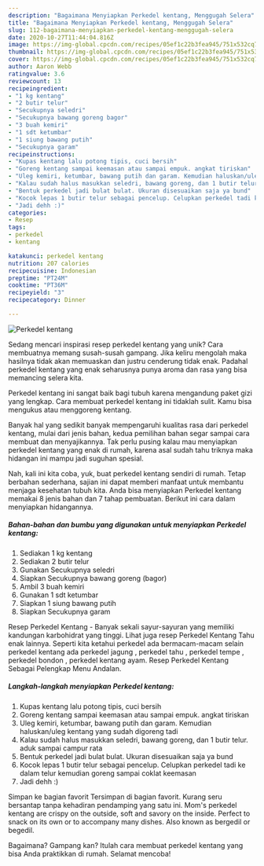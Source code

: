 ```yaml
---
description: "Bagaimana Menyiapkan Perkedel kentang, Menggugah Selera"
title: "Bagaimana Menyiapkan Perkedel kentang, Menggugah Selera"
slug: 112-bagaimana-menyiapkan-perkedel-kentang-menggugah-selera
date: 2020-10-27T11:44:04.816Z
image: https://img-global.cpcdn.com/recipes/05ef1c22b3fea945/751x532cq70/perkedel-kentang-foto-resep-utama.jpg
thumbnail: https://img-global.cpcdn.com/recipes/05ef1c22b3fea945/751x532cq70/perkedel-kentang-foto-resep-utama.jpg
cover: https://img-global.cpcdn.com/recipes/05ef1c22b3fea945/751x532cq70/perkedel-kentang-foto-resep-utama.jpg
author: Aaron Webb
ratingvalue: 3.6
reviewcount: 13
recipeingredient:
- "1 kg kentang"
- "2 butir telur"
- "Secukupnya seledri"
- "Secukupnya bawang goreng bagor"
- "3 buah kemiri"
- "1 sdt ketumbar"
- "1 siung bawang putih"
- "Secukupnya garam"
recipeinstructions:
- "Kupas kentang lalu potong tipis, cuci bersih"
- "Goreng kentang sampai keemasan atau sampai empuk. angkat tiriskan"
- "Uleg kemiri, ketumbar, bawang putih dan garam. Kemudian haluskan/uleg kentang yang sudah digoreng tadi"
- "Kalau sudah halus masukkan seledri, bawang goreng, dan 1 butir telur. aduk sampai campur rata"
- "Bentuk perkedel jadi bulat bulat. Ukuran disesuaikan saja ya bund"
- "Kocok lepas 1 butir telur sebagai pencelup. Celupkan perkedel tadi ke dalam telur kemudian goreng sampai coklat keemasan"
- "Jadi dehh :)"
categories:
- Resep
tags:
- perkedel
- kentang

katakunci: perkedel kentang 
nutrition: 207 calories
recipecuisine: Indonesian
preptime: "PT24M"
cooktime: "PT36M"
recipeyield: "3"
recipecategory: Dinner

---
```



![Perkedel kentang](https://img-global.cpcdn.com/recipes/05ef1c22b3fea945/751x532cq70/perkedel-kentang-foto-resep-utama.jpg)

Sedang mencari inspirasi resep perkedel kentang yang unik? Cara membuatnya memang susah-susah gampang. Jika keliru mengolah maka hasilnya tidak akan memuaskan dan justru cenderung tidak enak. Padahal perkedel kentang yang enak seharusnya punya aroma dan rasa yang bisa memancing selera kita.

Perkedel kentang ini sangat baik bagi tubuh karena mengandung paket gizi yang lengkap. Cara membuat perkedel kentang ini tidaklah sulit. Kamu bisa mengukus atau menggoreng kentang.

Banyak hal yang sedikit banyak mempengaruhi kualitas rasa dari perkedel kentang, mulai dari jenis bahan, kedua pemilihan bahan segar sampai cara membuat dan menyajikannya. Tak perlu pusing kalau mau menyiapkan perkedel kentang yang enak di rumah, karena asal sudah tahu triknya maka hidangan ini mampu jadi suguhan spesial.


Nah, kali ini kita coba, yuk, buat perkedel kentang sendiri di rumah. Tetap berbahan sederhana, sajian ini dapat memberi manfaat untuk membantu menjaga kesehatan tubuh kita. Anda bisa menyiapkan Perkedel kentang memakai 8 jenis bahan dan 7 tahap pembuatan. Berikut ini cara dalam menyiapkan hidangannya.

<!--inarticleads1-->

##### Bahan-bahan dan bumbu yang digunakan untuk menyiapkan Perkedel kentang:

1. Sediakan 1 kg kentang
1. Sediakan 2 butir telur
1. Gunakan Secukupnya seledri
1. Siapkan Secukupnya bawang goreng (bagor)
1. Ambil 3 buah kemiri
1. Gunakan 1 sdt ketumbar
1. Siapkan 1 siung bawang putih
1. Siapkan Secukupnya garam


Resep Perkedel Kentang - Banyak sekali sayur-sayuran yang memiliki kandungan karbohidrat yang tinggi. Lihat juga resep Perkedel Kentang Tahu enak lainnya. Seperti kita ketahui perkedel ada bermacam-macam selain perkedel kentang ada perkedel jagung , perkedel tahu , perkedel tempe , perkedel bondon , perkedel kentang ayam. Resep Perkedel Kentang Sebagai Pelengkap Menu Andalan. 

<!--inarticleads2-->

##### Langkah-langkah menyiapkan Perkedel kentang:

1. Kupas kentang lalu potong tipis, cuci bersih
1. Goreng kentang sampai keemasan atau sampai empuk. angkat tiriskan
1. Uleg kemiri, ketumbar, bawang putih dan garam. Kemudian haluskan/uleg kentang yang sudah digoreng tadi
1. Kalau sudah halus masukkan seledri, bawang goreng, dan 1 butir telur. aduk sampai campur rata
1. Bentuk perkedel jadi bulat bulat. Ukuran disesuaikan saja ya bund
1. Kocok lepas 1 butir telur sebagai pencelup. Celupkan perkedel tadi ke dalam telur kemudian goreng sampai coklat keemasan
1. Jadi dehh :)


Simpan ke bagian favorit Tersimpan di bagian favorit. Kurang seru bersantap tanpa kehadiran pendamping yang satu ini. Mom&#39;s perkedel kentang are crispy on the outside, soft and savory on the inside. Perfect to snack on its own or to accompany many dishes. Also known as bergedil or begedil. 

Bagaimana? Gampang kan? Itulah cara membuat perkedel kentang yang bisa Anda praktikkan di rumah. Selamat mencoba!
